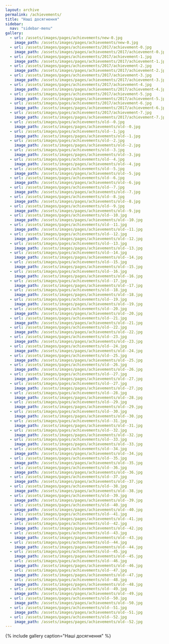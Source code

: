 ```yaml
---
layout: archive
permalink: /achievements/
title: "Наші досягнення"
sidebar:
  nav: "sidebar-menu"
gallery:
  - url: /assets/images/pages/achievements/new-0.jpg
    image_path: /assets/images/pages/achievements/new-0.jpg
  - url: /assets/images/pages/achievements/2017/achievement-0.jpg
    image_path: /assets/images/pages/achievements/2017/achievement-0.jpg
  - url: /assets/images/pages/achievements/2017/achievement-1.jpg
    image_path: /assets/images/pages/achievements/2017/achievement-1.jpg
  - url: /assets/images/pages/achievements/2017/achievement-2.jpg
    image_path: /assets/images/pages/achievements/2017/achievement-2.jpg
  - url: /assets/images/pages/achievements/2017/achievement-3.jpg
    image_path: /assets/images/pages/achievements/2017/achievement-3.jpg
  - url: /assets/images/pages/achievements/2017/achievement-4.jpg
    image_path: /assets/images/pages/achievements/2017/achievement-4.jpg
  - url: /assets/images/pages/achievements/2017/achievement-5.jpg
    image_path: /assets/images/pages/achievements/2017/achievement-5.jpg
  - url: /assets/images/pages/achievements/2017/achievement-6.jpg
    image_path: /assets/images/pages/achievements/2017/achievement-6.jpg
  - url: /assets/images/pages/achievements/2017/achievement-7.jpg
    image_path: /assets/images/pages/achievements/2017/achievement-7.jpg
  - url: /assets/images/pages/achievements/old--0.jpg
    image_path: /assets/images/pages/achievements/old--0.jpg
  - url: /assets/images/pages/achievements/old--1.jpg
    image_path: /assets/images/pages/achievements/old--1.jpg
  - url: /assets/images/pages/achievements/old--2.jpg
    image_path: /assets/images/pages/achievements/old--2.jpg
  - url: /assets/images/pages/achievements/old--3.jpg
    image_path: /assets/images/pages/achievements/old--3.jpg
  - url: /assets/images/pages/achievements/old--4.jpg
    image_path: /assets/images/pages/achievements/old--4.jpg
  - url: /assets/images/pages/achievements/old--5.jpg
    image_path: /assets/images/pages/achievements/old--5.jpg
  - url: /assets/images/pages/achievements/old--6.jpg
    image_path: /assets/images/pages/achievements/old--6.jpg
  - url: /assets/images/pages/achievements/old--7.jpg
    image_path: /assets/images/pages/achievements/old--7.jpg
  - url: /assets/images/pages/achievements/old--8.jpg
    image_path: /assets/images/pages/achievements/old--8.jpg
  - url: /assets/images/pages/achievements/old--9.jpg
    image_path: /assets/images/pages/achievements/old--9.jpg
  - url: /assets/images/pages/achievements/old--10.jpg
    image_path: /assets/images/pages/achievements/old--10.jpg
  - url: /assets/images/pages/achievements/old--11.jpg
    image_path: /assets/images/pages/achievements/old--11.jpg
  - url: /assets/images/pages/achievements/old--12.jpg
    image_path: /assets/images/pages/achievements/old--12.jpg
  - url: /assets/images/pages/achievements/old--13.jpg
    image_path: /assets/images/pages/achievements/old--13.jpg
  - url: /assets/images/pages/achievements/old--14.jpg
    image_path: /assets/images/pages/achievements/old--14.jpg
  - url: /assets/images/pages/achievements/old--15.jpg
    image_path: /assets/images/pages/achievements/old--15.jpg
  - url: /assets/images/pages/achievements/old--16.jpg
    image_path: /assets/images/pages/achievements/old--16.jpg
  - url: /assets/images/pages/achievements/old--17.jpg
    image_path: /assets/images/pages/achievements/old--17.jpg
  - url: /assets/images/pages/achievements/old--18.jpg
    image_path: /assets/images/pages/achievements/old--18.jpg
  - url: /assets/images/pages/achievements/old--19.jpg
    image_path: /assets/images/pages/achievements/old--19.jpg
  - url: /assets/images/pages/achievements/old--20.jpg
    image_path: /assets/images/pages/achievements/old--20.jpg
  - url: /assets/images/pages/achievements/old--21.jpg
    image_path: /assets/images/pages/achievements/old--21.jpg
  - url: /assets/images/pages/achievements/old--22.jpg
    image_path: /assets/images/pages/achievements/old--22.jpg
  - url: /assets/images/pages/achievements/old--23.jpg
    image_path: /assets/images/pages/achievements/old--23.jpg
  - url: /assets/images/pages/achievements/old--24.jpg
    image_path: /assets/images/pages/achievements/old--24.jpg
  - url: /assets/images/pages/achievements/old--25.jpg
    image_path: /assets/images/pages/achievements/old--25.jpg
  - url: /assets/images/pages/achievements/old--26.jpg
    image_path: /assets/images/pages/achievements/old--26.jpg
  - url: /assets/images/pages/achievements/old--27.jpg
    image_path: /assets/images/pages/achievements/old--27.jpg
  - url: /assets/images/pages/achievements/old--27.jpg
    image_path: /assets/images/pages/achievements/old--27.jpg
  - url: /assets/images/pages/achievements/old--28.jpg
    image_path: /assets/images/pages/achievements/old--28.jpg
  - url: /assets/images/pages/achievements/old--29.jpg
    image_path: /assets/images/pages/achievements/old--29.jpg
  - url: /assets/images/pages/achievements/old--30.jpg
    image_path: /assets/images/pages/achievements/old--30.jpg
  - url: /assets/images/pages/achievements/old--31.jpg
    image_path: /assets/images/pages/achievements/old--31.jpg
  - url: /assets/images/pages/achievements/old--32.jpg
    image_path: /assets/images/pages/achievements/old--32.jpg
  - url: /assets/images/pages/achievements/old--33.jpg
    image_path: /assets/images/pages/achievements/old--33.jpg
  - url: /assets/images/pages/achievements/old--34.jpg
    image_path: /assets/images/pages/achievements/old--34.jpg
  - url: /assets/images/pages/achievements/old--35.jpg
    image_path: /assets/images/pages/achievements/old--35.jpg
  - url: /assets/images/pages/achievements/old--36.jpg
    image_path: /assets/images/pages/achievements/old--36.jpg
  - url: /assets/images/pages/achievements/old--37.jpg
    image_path: /assets/images/pages/achievements/old--37.jpg
  - url: /assets/images/pages/achievements/old--38.jpg
    image_path: /assets/images/pages/achievements/old--38.jpg
  - url: /assets/images/pages/achievements/old--39.jpg
    image_path: /assets/images/pages/achievements/old--39.jpg
  - url: /assets/images/pages/achievements/old--40.jpg
    image_path: /assets/images/pages/achievements/old--40.jpg
  - url: /assets/images/pages/achievements/old--41.jpg
    image_path: /assets/images/pages/achievements/old--41.jpg
  - url: /assets/images/pages/achievements/old--42.jpg
    image_path: /assets/images/pages/achievements/old--42.jpg
  - url: /assets/images/pages/achievements/old--43.jpg
    image_path: /assets/images/pages/achievements/old--43.jpg
  - url: /assets/images/pages/achievements/old--44.jpg
    image_path: /assets/images/pages/achievements/old--44.jpg
  - url: /assets/images/pages/achievements/old--45.jpg
    image_path: /assets/images/pages/achievements/old--45.jpg
  - url: /assets/images/pages/achievements/old--46.jpg
    image_path: /assets/images/pages/achievements/old--46.jpg
  - url: /assets/images/pages/achievements/old--47.jpg
    image_path: /assets/images/pages/achievements/old--47.jpg
  - url: /assets/images/pages/achievements/old--48.jpg
    image_path: /assets/images/pages/achievements/old--48.jpg
  - url: /assets/images/pages/achievements/old--49.jpg
    image_path: /assets/images/pages/achievements/old--49.jpg
  - url: /assets/images/pages/achievements/old--50.jpg
    image_path: /assets/images/pages/achievements/old--50.jpg
  - url: /assets/images/pages/achievements/old--51.jpg
    image_path: /assets/images/pages/achievements/old--51.jpg
  - url: /assets/images/pages/achievements/old--52.jpg
    image_path: /assets/images/pages/achievements/old--52.jpg
---
```


{% include gallery caption="Наші досягнення" %}

